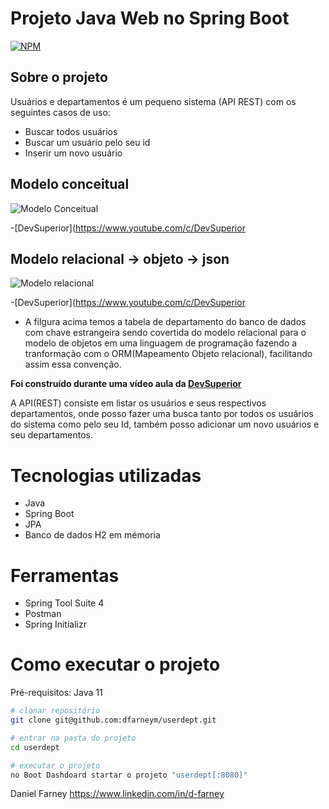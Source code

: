 
# Projeto Java Web no Spring Boot
[![NPM](https://img.shields.io/npm/l/react)](https://github.com/dfarneym/userdept/blob/main/LICENCE) 

## Sobre o projeto

Usuários e departamentos é um pequeno sistema (API REST) com os seguintes casos de uso:

- Buscar todos usuários
- Buscar um usuário pelo seu id
- Inserir um novo usuário

## Modelo conceitual
![Modelo Conceitual](https://user-images.githubusercontent.com/53848638/170318466-31582fb6-b476-4886-bdcc-47cb1b2cffbe.PNG)

-[DevSuperior](https://www.youtube.com/c/DevSuperior

## Modelo relacional -> objeto -> json
![Modelo relacional](https://user-images.githubusercontent.com/53848638/170319921-2596bd01-793a-4eac-9772-9833bc4d4cf7.PNG)

-[DevSuperior](https://www.youtube.com/c/DevSuperior

- A filgura acima temos a tabela de departamento do banco de dados com chave estrangeira sendo covertida do modelo relacional para o modelo de objetos em uma linguagem de programação fazendo a tranformação com o ORM(Mapeamento Objeto relacional), facilitando assim essa convenção.

**Foi construído durante uma vídeo aula da [DevSuperior](https://www.youtube.com/c/DevSuperior  "No canal da DevSuperior")** 

A API(REST) consiste em listar os usuários e seus respectivos departamentos, onde posso fazer uma busca tanto por todos os usuários do sistema como pelo seu Id, também posso adicionar um novo usuários e seu departamentos.

# Tecnologias utilizadas
- Java
- Spring Boot
- JPA 
- Banco de dados H2 em mémoria

# Ferramentas
- Spring Tool Suite 4
- Postman
- Spring Initializr

# Como executar o projeto

Pré-requisitos: Java 11

```bash
# clonar repositório
git clone git@github.com:dfarneym/userdept.git

# entrar na pasta do projeto
cd userdept

# executar o projeto
no Boot Dashdoard startar o projeto "userdept[:8080]"

```
Daniel Farney
https://www.linkedin.com/in/d-farney
